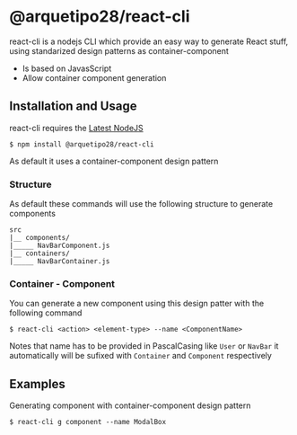 # @arquetipo28/react-cli

react-cli is a nodejs CLI which provide an easy way to generate React stuff, using standarized design patterns as container-component

* Is based on JavasScript
* Allow container component generation

## Installation and Usage

react-cli requires the [Latest NodeJS](https://nodejs.org/en/)

```shell
$ npm install @arquetipo28/react-cli
```

As default it uses a container-component design pattern

### Structure

As default these commands will use the following structure to generate components
```
src
|__ components/
|_____ NavBarComponent.js
|__ containers/
|_____ NavBarContainer.js

```

### Container - Component

You can generate a new component using this design patter with the following command

```shell
$ react-cli <action> <element-type> --name <ComponentName> 
```

Notes that name has to be provided in PascalCasing like `User` or `NavBar` it automatically will be sufixed with `Container` and `Component` respectively

## Examples

Generating component with container-component design pattern

```shell
$ react-cli g component --name ModalBox 
```
